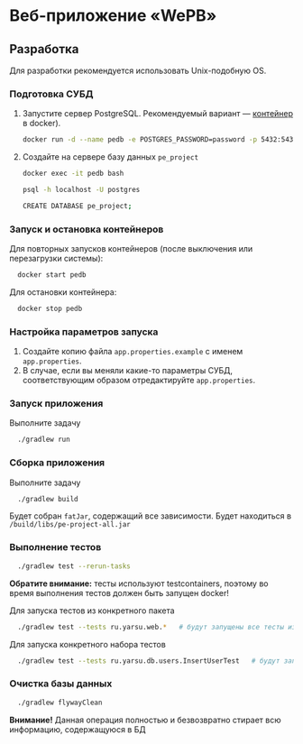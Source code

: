 # Веб-приложение «WePB»

## Разработка

Для разработки рекомендуется использовать Unix-подобную OS.

### Подготовка СУБД

1. Запустите сервер PostgreSQL. Рекомендуемый
   вариант — [контейнер](https://github.com/docker-library/docs/blob/master/postgres/README.md) в docker).
    ```bash
    docker run -d --name pedb -e POSTGRES_PASSWORD=password -p 5432:5432 postgres:16.3
    ```
2. Создайте на сервере базу данных `pe_project`
   ```bash
   docker exec -it pedb bash
   ```
   ```bash
   psql -h localhost -U postgres
   ```
   ```bash
   CREATE DATABASE pe_project;
   ```

### Запуск и остановка контейнеров

Для повторных запусков контейнеров (после выключения или перезагрузки системы):

```bash
  docker start pedb
```

Для остановки контейнера:

```bash
  docker stop pedb
```

### Настройка параметров запуска

1. Создайте копию файла `app.properties.example` с именем `app.properties`.
2. В случае, если вы меняли какие-то параметры СУБД, соответствующим образом отредактируйте `app.properties`.

### Запуск приложения

Выполните задачу

```bash
  ./gradlew run
```

### Сборка приложения

Выполните задачу

```bash
  ./gradlew build
```

Будет собран ```fatJar```, содержащий все зависимости. Будет находиться в ```/build/libs/pe-project-all.jar```

### Выполнение тестов

```bash
  ./gradlew test --rerun-tasks
```

**Обратите внимание:** тесты используют testcontainers, поэтому во время выполнения тестов должен быть запущен docker!

Для запуска тестов из конкретного пакета

```bash
  ./gradlew test --tests ru.yarsu.web.*   # будут запущены все тесты из пакета ru.yarsu.web
```

Для запуска конкретного набора тестов

```bash
  ./gradlew test --tests ru.yarsu.db.users.InsertUserTest   # будут запущены все тесты из файла ru.yarsu.db.users.InsertUserTest
```

### Очистка базы данных

```bash
  ./gradlew flywayClean
```

**Внимание!** Данная операция полностью и безвозвратно стирает всю информацию, содержащуюся в БД
